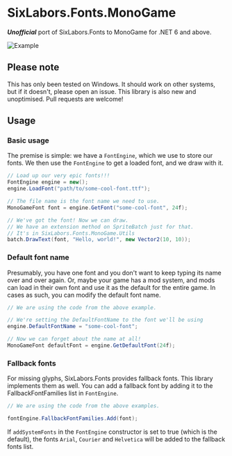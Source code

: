 # SixLabors.Fonts.MonoGame
***Unofficial*** port of SixLabors.Fonts to MonoGame for .NET 6 and above.

![Example](https://i.imgur.com/fqtf8jW.png)

## Please note
This has only been tested on Windows. It should work on other systems, but if it doesn't, please open an issue.
This library is also new and unoptimised. Pull requests are welcome!

## Usage
### Basic usage
The premise is simple: we have a `FontEngine`, which we use to store our fonts. We then use the `FontEngine` to get a loaded font, and we draw with it.
```csharp
// Load up our very epic fonts!!!
FontEngine engine = new();
engine.LoadFont("path/to/some-cool-font.ttf");

// The file name is the font name we need to use.
MonoGameFont font = engine.GetFont("some-cool-font", 24f);

// We've got the font! Now we can draw.
// We have an extension method on SpriteBatch just for that.
// It's in SixLabors.Fonts.MonoGame.Utils
batch.DrawText(font, "Hello, world!", new Vector2(10, 10));
```

### Default font name
Presumably, you have one font and you don't want to keep typing its name over and over again. Or, maybe your game has a mod system, and mods can load in their own font and use it as the default for the entire game. In cases as such, you can modify the default font name.
```csharp
// We are using the code from the above example.

// We're setting the DefaultFontName to the font we'll be using
engine.DefaultFontName = "some-cool-font";

// Now we can forget about the name at all!
MonoGameFont defaultFont = engine.GetDefaultFont(24f);
```

### Fallback fonts
For missing glyphs, SixLabors.Fonts provides fallback fonts. This library implements them as well.
You can add a fallback font by adding it to the FallbackFontFamilies list in `FontEngine`.
```csharp
// We are using the code from the above examples.

fontEngine.FallbackFontFamilies.Add(font);
```

If `addSystemFonts` in the `FontEngine` constructor is set to true (which is the default), the fonts `Arial`, `Courier` and `Helvetica` will be added to the fallback fonts list.
